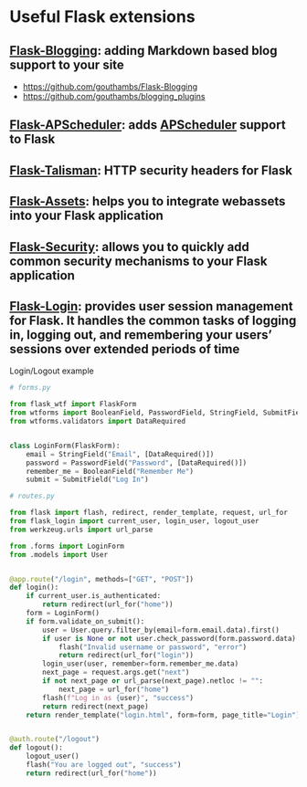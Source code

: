 # Useful Flask extensions

## [Flask-Blogging](https://flask-blogging.readthedocs.io/en/latest/): adding Markdown based blog support to your site

- <https://github.com/gouthambs/Flask-Blogging>
- <https://github.com/gouthambs/blogging_plugins>

## [Flask-APScheduler](https://github.com/viniciuschiele/flask-apscheduler): adds [APScheduler](https://apscheduler.readthedocs.io/en/stable/) support to Flask

## [Flask-Talisman](https://github.com/GoogleCloudPlatform/flask-talisman): HTTP security headers for Flask

## [Flask-Assets](https://flask-assets.readthedocs.io/en/latest/): helps you to integrate webassets into your Flask application

## [Flask-Security](https://pythonhosted.org/Flask-Security/): allows you to quickly add common security mechanisms to your Flask application

## [Flask-Login](https://flask-login.readthedocs.io/en/latest/): provides user session management for Flask. It handles the common tasks of logging in, logging out, and remembering your users’ sessions over extended periods of time

Login/Logout example

```py
# forms.py

from flask_wtf import FlaskForm
from wtforms import BooleanField, PasswordField, StringField, SubmitField
from wtforms.validators import DataRequired


class LoginForm(FlaskForm):
    email = StringField("Email", [DataRequired()])
    password = PasswordField("Password", [DataRequired()])
    remember_me = BooleanField("Remember Me")
    submit = SubmitField("Log In")
```

```py
# routes.py

from flask import flash, redirect, render_template, request, url_for
from flask_login import current_user, login_user, logout_user
from werkzeug.urls import url_parse

from .forms import LoginForm
from .models import User


@app.route("/login", methods=["GET", "POST"])
def login():
    if current_user.is_authenticated:
        return redirect(url_for("home"))
    form = LoginForm()
    if form.validate_on_submit():
        user = User.query.filter_by(email=form.email.data).first()
        if user is None or not user.check_password(form.password.data):
            flash("Invalid username or password", "error")
            return redirect(url_for("login"))
        login_user(user, remember=form.remember_me.data)
        next_page = request.args.get("next")
        if not next_page or url_parse(next_page).netloc != "":
            next_page = url_for("home")
        flash(f"Log in as {user}", "success")
        return redirect(next_page)
    return render_template("login.html", form=form, page_title="Login")


@auth.route("/logout")
def logout():
    logout_user()
    flash("You are logged out", "success")
    return redirect(url_for("home"))
```
